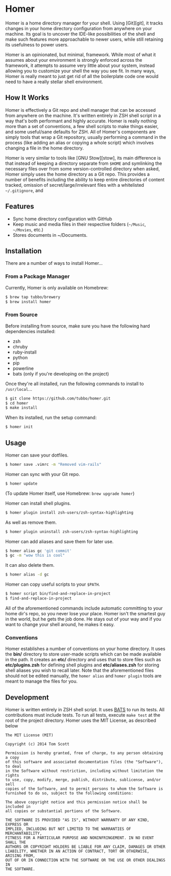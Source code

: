 # Homer

Homer is a home directory manager for your shell. Using [Git][git], it
tracks changes in your home directory configuration from anywhere on
your machine. Its goal is to uncover the IDE-like possibilities of the
shell and make such features more approachable to newer users, while
still retaining its usefulness to power users.

Homer is an opinionated, but minimal, framework. While most of what
it assumes about your environment is strongly enforced across the
framework, it attempts to assume very little about your system, instead
allowing you to customize your shell the way you see fit. In many ways,
Homer is really meant to just get rid of all the boilerplate code one
would need to have a really stellar shell environment.

## How It Works

Homer is effectively a Git repo and shell manager that can be accessed
from anywhere on the machine. It's written entirely in ZSH shell script
in a way that's both performant and highly accurate. Homer is really
nothing more than a set of conventions, a few shell scripts to make
things easier, and some useful/sane defaults for ZSH. All of Homer's
components are simply tools that wrap a Git repository, usually
performing a command in the process (like adding an alias or copying a
whole script) which involves changing a file in the home directory.

Homer is very similar to tools like [GNU Stow][stow], its main
difference is that instead of keeping a directory separate from
`$HOME` and symlinking the necessary files over from some
version-controlled directory when asked, Homer simply uses the home
directory as a Git repo. This provides a number of benefits including
the ability to keep entire directories of content tracked, omission of
secret/large/irrelevant files with a whitelisted `~/.gitignore`, and 

## Features

- Sync home directory configuration with GitHub
- Keep music and media files in their respective folders (`~/Music`,
  `~/Movies`, etc.)
- Stores documents in ~/Documents.

## Installation

There are a number of ways to install Homer...

### From a Package Manager

Currently, Homer is only available on Homebrew:

```bash
$ brew tap tubbo/brewery
$ brew install homer
```

### From Source

Before installing from source, make sure you have the following hard
dependencies installed:

- zsh
- chruby
- ruby-install
- python
- pip
- powerline
- bats (only if you're developing on the project)

Once they're all installed, run the following commands to install to
`/usr/local`...

```bash
$ git clone https://github.com/tubbo/homer.git
$ cd homer
$ make install
```

When its installed, run the setup command:

```bash
$ homer init
```

## Usage

Homer can save your dotfiles.

```bash
$ homer save .vimrc -m "Removed vim-rails"
```

Homer can sync with your Git repo.

```bash
$ homer update
```

(To update Homer itself, use Homebrew: `brew upgrade homer`)

Homer can install shell plugins.

```bash
$ homer plugin install zsh-users/zsh-syntax-highlighting
```

As well as remove them.

```bash
$ homer plugin uninstall zsh-users/zsh-syntax-highlighting
```

Homer can add aliases and save them for later use.

```bash
$ homer alias gc 'git commit'
$ gc -m "wow this is cool"
```

It can also delete them.

```bash
$ homer alias -d gc
```

Homer can copy useful scripts to your `$PATH`.

```bash
$ homer script bin/find-and-replace-in-project
$ find-and-replace-in-project
```

All of the aforementioned commands include automatic committing to your
home dir's repo, so you never lose your place. Homer isn't the smartest
guy in the world, but he gets the job done. He stays out of your way and
if you want to change your shell around, he makes it easy.

### Conventions

Homer establishes a number of conventions on your home directory. It
uses the **bin/** directory to store user-made scripts which can be made
available in the path. It creates an **etc/** directory and uses that to
store files such as **etc/plugins.zsh** for defining shell plugins and
**etc/aliases.zsh** for storing shell aliases you wish to recall later.
Note that the aforementioned files should not be edited manually, the
`homer alias` and `homer plugin` tools are meant to manage the files for
you.

## Development

Homer is written entirely in ZSH shell script. It uses [BATS][bats] to
run its tests. All contributions must include tests. To run all tests,
execute `make test` at the root of the project directory. Homer uses the
MIT License, as described below

```
The MIT License (MIT)

Copyright (c) 2014 Tom Scott

Permission is hereby granted, free of charge, to any person obtaining a copy
of this software and associated documentation files (the "Software"), to deal
in the Software without restriction, including without limitation the rights
to use, copy, modify, merge, publish, distribute, sublicense, and/or sell
copies of the Software, and to permit persons to whom the Software is
furnished to do so, subject to the following conditions:

The above copyright notice and this permission notice shall be included in
all copies or substantial portions of the Software.

THE SOFTWARE IS PROVIDED "AS IS", WITHOUT WARRANTY OF ANY KIND, EXPRESS OR
IMPLIED, INCLUDING BUT NOT LIMITED TO THE WARRANTIES OF MERCHANTABILITY,
FITNESS FOR A PARTICULAR PURPOSE AND NONINFRINGEMENT. IN NO EVENT SHALL THE
AUTHORS OR COPYRIGHT HOLDERS BE LIABLE FOR ANY CLAIM, DAMAGES OR OTHER
LIABILITY, WHETHER IN AN ACTION OF CONTRACT, TORT OR OTHERWISE, ARISING FROM,
OUT OF OR IN CONNECTION WITH THE SOFTWARE OR THE USE OR OTHER DEALINGS IN
THE SOFTWARE.
```

[bats]: https://github.com/sstephenson/bats

